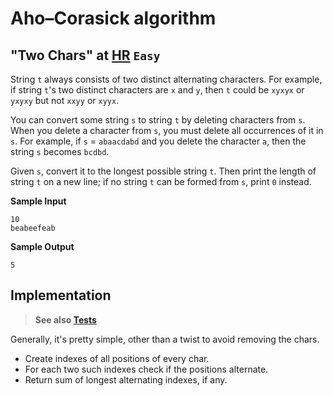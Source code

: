 # Aho–Corasick algorithm

## "Two Chars" at [HR](https://www.hackerrank.com/challenges/two-characters) `Easy`

String `t` always consists of two distinct alternating characters.
For example, if string `t`'s two distinct characters are `x` and `y`,
then `t` could be `xyxyx` or `yxyxy` but not `xxyy` or `xyyx`.

You can convert some string `s` to string `t` by deleting characters from `s`.
When you delete a character from `s`, you must delete all occurrences of it in `s`.
For example, if `s` = `abaacdabd` and you delete the character `a`,
then the string `s` becomes `bcdbd`.

Given `s`, convert it to the longest possible string `t`.
Then print the length of string `t` on a new line;
if no string `t` can be formed from `s`, print `0` instead.

**Sample Input**
```
10
beabeefeab
```

**Sample Output**
```
5
```

## Implementation

> **See also [Tests](../../../../test/groovy/strings/two_chars)**

Generally, it's pretty simple, other than a twist to avoid removing the chars.

* Create indexes of all positions of every char.
* For each two such indexes check if the positions alternate.
* Return sum of longest alternating indexes, if any.
